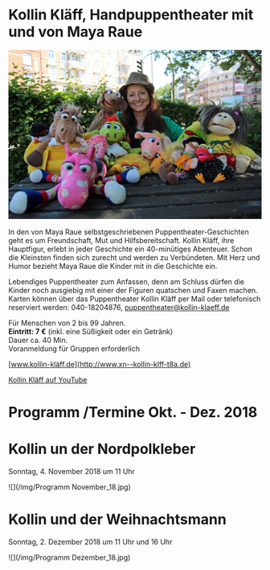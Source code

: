 # Kollin Kläff, Handpuppentheater mit und von Maya Raue

![](/img/Maya_17.jpg)

In den von Maya Raue selbstgeschriebenen Puppentheater-Geschichten geht
es um Freundschaft, Mut und Hilfsbereitschaft. Kollin Kläff, ihre
Hauptfigur, erlebt in jeder Geschichte ein 40-minütiges Abenteuer. Schon
die Kleinsten finden sich zurecht und werden zu Verbündeten. Mit Herz
und Humor bezieht Maya Raue die Kinder mit in die Geschichte ein.

Lebendiges Puppentheater zum Anfassen, denn am Schluss dürfen die Kinder
noch ausgiebig mit einer der Figuren quatschen und Faxen machen. Karten
können über das Puppentheater Kollin Kläff per Mail oder telefonisch
reserviert werden: 040-18204876, <puppentheater@kollin-klaeff.de>

Für Menschen von 2 bis 99 Jahren.  
**Eintritt: 7 €** (inkl. eine Süßigkeit oder ein Getränk)  
Dauer ca. 40 Min.  
Voranmeldung für Gruppen erforderlich

[www.kollin-kläff.de](http://www.xn--kollin-klff-t8a.de)

[Kollin Kläff auf YouTube](https://www.youtube.com/watch?v=sUu6ZtIaJ5Y)




# Programm /Termine Okt. - Dez. 2018




# Kollin un der Nordpolkleber
Sonntag, 4. November 2018 um 11 Uhr
 
![](/img/Programm November_18.jpg)




# Kollin und der Weihnachtsmann
Sonntag, 2. Dezember 2018 um 11 Uhr und 16 Uhr

![](/img/Programm Dezember_18.jpg)




